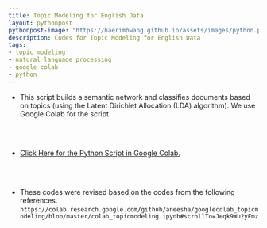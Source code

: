 ```yaml
---
title: Topic Modeling for English Data
layout: pythonpost
pythonpost-image: "https://haerimhwang.github.io/assets/images/python.png"
description: Codes for Topic Modeling for English Data
tags:
- topic modeling 
- natural language processing
- google colab
- python
---
```


* This script builds a semantic network and classifies documents based on topics (using the Latent Dirichlet Allocation (LDA) algorithm). We use Google Colab for the script.  
<br>
<br>

* [Click Here for the Python Script in Google Colab.](https://colab.research.google.com/drive/1oNov7SvYE6-UOJ2YlIhpYlNbQk8J2cMt?usp=sharing)
<br>
<br>

* These codes were revised based on the codes from the following references.  
   `https://colab.research.google.com/github/aneesha/googlecolab_topicmodeling/blob/master/colab_topicmodeling.ipynb#scrollTo=Jeqk9Wu2yFmz`
